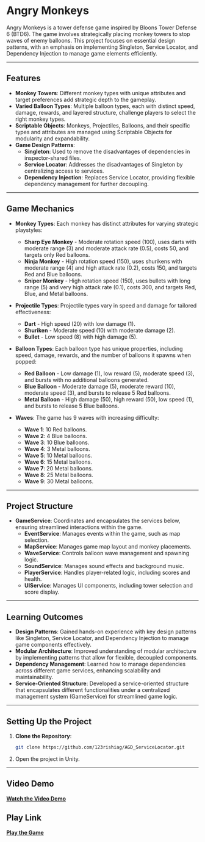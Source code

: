 # Angry Monkeys

Angry Monkeys is a tower defense game inspired by Bloons Tower Defense 6 (BTD6). The game involves strategically placing monkey towers to stop waves of enemy balloons. This project focuses on essential design patterns, with an emphasis on implementing Singleton, Service Locator, and Dependency Injection to manage game elements efficiently.

---

## Features

- **Monkey Towers**: Different monkey types with unique attributes and target preferences add strategic depth to the gameplay.
- **Varied Balloon Types**: Multiple balloon types, each with distinct speed, damage, rewards, and layered structure, challenge players to select the right monkey types.
- **Scriptable Objects**: Monkeys, Projectiles, Balloons, and their specific types and attributes are managed using Scriptable Objects for modularity and expandability.
- **Game Design Patterns**:
  - **Singleton**: Used to remove the disadvantages of dependencies in inspector-shared files.
  - **Service Locator**: Addresses the disadvantages of Singleton by centralizing access to services.
  - **Dependency Injection**: Replaces Service Locator, providing flexible dependency management for further decoupling.

---

## __Game Mechanics__

- **Monkey Types**: Each monkey has distinct attributes for varying strategic playstyles:
  - **Sharp Eye Monkey** - Moderate rotation speed (100), uses darts with moderate range (3) and moderate attack rate (0.5), costs 50, and targets only Red balloons.
  - **Ninja Monkey** - High rotation speed (150), uses shurikens with moderate range (4) and high attack rate (0.2), costs 150, and targets Red and Blue balloons.
  - **Sniper Monkey** - High rotation speed (150), uses bullets with long range (5) and very high attack rate (0.1), costs 300, and targets Red, Blue, and Metal balloons.

- **Projectile Types**: Projectile types vary in speed and damage for tailored effectiveness:
  - **Dart** - High speed (20) with low damage (1).
  - **Shuriken** - Moderate speed (10) with moderate damage (2).
  - **Bullet** - Low speed (8) with high damage (5).

- **Balloon Types**: Each balloon type has unique properties, including speed, damage, rewards, and the number of balloons it spawns when popped:
  - **Red Balloon** - Low damage (1), low reward (5), moderate speed (3), and bursts with no additional balloons generated.
  - **Blue Balloon** - Moderate damage (5), moderate reward (10), moderate speed (3), and bursts to release 5 Red balloons.
  - **Metal Balloon** - High damage (50), high reward (50), low speed (1), and bursts to release 5 Blue balloons.

- **Waves**: The game has 9 waves with increasing difficulty:
  - **Wave 1**: 10 Red balloons.
  - **Wave 2**: 4 Blue balloons.
  - **Wave 3**: 10 Blue balloons.
  - **Wave 4**: 3 Metal balloons.
  - **Wave 5**: 10 Metal balloons.
  - **Wave 6**: 15 Metal balloons.
  - **Wave 7**: 20 Metal balloons.
  - **Wave 8**: 25 Metal balloons.
  - **Wave 9**: 30 Metal balloons.

---

## __Project Structure__

- **GameService**: Coordinates and encapsulates the services below, ensuring streamlined interactions within the game.
  - **EventService**: Manages events within the game, such as map selection.
  - **MapService**: Manages game map layout and monkey placements.
  - **WaveService**: Controls balloon wave management and spawning logic.
  - **SoundService**: Manages sound effects and background music.
  - **PlayerService**: Handles player-related logic, including scores and health.
  - **UIService**: Manages UI components, including tower selection and score display.

---

## __Learning Outcomes__

- **Design Patterns**: Gained hands-on experience with key design patterns like Singleton, Service Locator, and Dependency Injection to manage game components effectively.
- **Modular Architecture**: Improved understanding of modular architecture by implementing patterns that allow for flexible, decoupled components.
- **Dependency Management**: Learned how to manage dependencies across different game services, enhancing scalability and maintainability.
- **Service-Oriented Structure**: Developed a service-oriented structure that encapsulates different functionalities under a centralized management system (GameService) for streamlined game logic.

---

## __Setting Up the Project__

1. **Clone the Repository**:
   ```bash
   git clone https://github.com/123rishiag/AGD_ServiceLocator.git
   ```
2. Open the project in Unity.

---

## __Video Demo__

[__Watch the Video Demo__](https://www.loom.com/share/b3d6ca11dbf04b3ab043543845b6c550?sid=ef63eeb6-0e89-4bcc-b984-3ae746a4d48c)

## __Play Link__

[__Play the Game__](https://outscal.com/narishabhgarg/game/play-angry-monkeys-10-game)